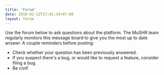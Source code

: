 ```yaml
---
title: 'Forum'
date: 2018-02-22T17:01:34+07:00
layout: forum
---
```


Use the forum below to ask questions about the platform. The MuSHR team regularly monitors this message board to give you the most up to date answer. A couple reminders before posting:

* Check whether your question has been previously answered.
* If you suspect there's a bug, or would like to request a feature, consider filing a bug.
* Be civil!